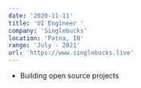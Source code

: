 ```yaml
---
date: '2020-11-11'
title: 'UI Engineer '
company: 'Singlebucks'
location: 'Patna, IN'
range: 'July - 2021'
url: 'https://www.singlebucks.live'
---
```


- Building open source projects
